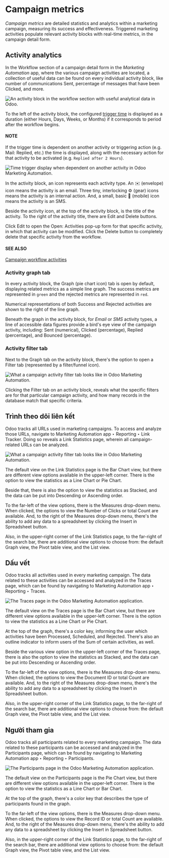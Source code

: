 # Campaign metrics

*Campaign metrics* are detailed statistics and analytics within a marketing campaign, measuring its
success and effectiveness. Triggered marketing activities populate relevant activity blocks with
real-time metrics, in the campaign detail form.

## Activity analytics

In the Workflow section of a campaign detail form in the *Marketing Automation* app,
where the various campaign activities are located, a collection of useful data can be found on every
individual activity block, like number of communications Sent, percentage of messages
that have been Clicked, and more.

![An activity block in the workflow section with useful analytical data in Odoo.](understanding_metrics/activity-analytics-block-sample.png)

To the left of the activity block, the configured [trigger time](workflow_activities.md) is
displayed as a duration (either Hours, Days, Weeks, or
Months) if it corresponds to period after the workflow begins.

#### NOTE
If the trigger time is dependent on another activity or triggering action (e.g. Mail:
Replied, etc.) the time is displayed, along with the necessary action for that activity to be
activated (e.g. `Replied after 2 Hours`).

![Time trigger display when dependent on another activity in Odoo Marketing Automation.](understanding_metrics/replied-after-activity-time-trigger.png)

In the activity block, an icon represents each activity type. An ✉️ (envelope) icon
means the activity is an email. Three tiny, interlocking ⚙️ (gear) icons means the
activity is an internal action. And, a small, basic 📱 (mobile) icon means the activity
is an SMS.

Beside the activity icon, at the top of the activity block, is the title of the activity. To the
right of the activity title, there are Edit and Delete buttons.

Click Edit to open the Open: Activities pop-up form for that specific
activity, in which that activity can be modified. Click the Delete button to completely
delete that specific activity from the workflow.

#### SEE ALSO
[Campaign workflow activities](workflow_activities.md)

### Activity graph tab

In every activity block, the Graph (pie chart icon) tab is open by default, displaying
related metrics as a simple line graph. The success metrics are represented in `green` and the
rejected metrics are represented in `red`.

Numerical representations of both Success and Rejected activities are shown
to the right of the line graph.

Beneath the graph in the activity block, for *Email* or *SMS* activity types, a line of accessible
data figures provide a bird's eye view of the campaign activity, including: Sent
(numerical), Clicked (percentage), Replied (percentage), and
Bounced (percentage).

### Activity filter tab

Next to the Graph tab on the activity block, there's the option to open a
Filter tab (represented by a filter/funnel icon).

![What a campaign activity filter tab looks like in Odoo Marketing Automation.](understanding_metrics/activity-filter-tab.png)

Clicking the Filter tab on an activity block, reveals what the specific filters are for
that particular campaign activity, and how many records in the database match that specific
criteria.

## Trình theo dõi liên kết

Odoo tracks all URLs used in marketing campaigns. To access and analyze those URLs, navigate to
Marketing Automation app ‣ Reporting ‣ Link Tracker. Doing so reveals a
Link Statistics page, wherein all campaign-related URLs can be analyzed.

![What a campaign activity filter tab looks like in Odoo Marketing Automation.](understanding_metrics/campaign-link-tracker.png)

The default view on the Link Statistics page is the Bar Chart view, but
there are different view options available in the upper-left corner. There is the option to view the
statistics as a Line Chart or Pie Chart.

Beside that, there is also the option to view the statistics as Stacked, and the data
can be put into Descending or Ascending order.

To the far-left of the view options, there is the Measures drop-down menu. When clicked,
the options to view the Number of Clicks or total Count are available. And,
to the right of the Measures drop-down menu, there's the ability to add any data to a
spreadsheet by clicking the Insert in Spreadsheet button.

Also, in the upper-right corner of the Link Statistics page, to the far-right of the
search bar, there are additional view options to choose from: the default Graph view,
the Pivot table view, and the List view.

## Dấu vết

Odoo tracks all activities used in every marketing campaign. The data related to these activities
can be accessed and analyzed in the Traces page, which can be found by navigating to
Marketing Automation app ‣ Reporting ‣ Traces.

![The Traces page in the Odoo Marketing Automation application.](understanding_metrics/traces-page-marketing-automation.png)

The default view on the Traces page is the Bar Chart view, but there are
different view options available in the upper-left corner. There is the option to view the
statistics as a Line Chart or Pie Chart.

At the top of the graph, there's a color key, informing the user which activities have been
Processed, Scheduled, and Rejected. There's also an outline
indicator to inform users of the Sum of certain activities, as well.

Beside the various view option in the upper-left corner of the Traces page, there is
also the option to view the statistics as Stacked, and the data can be put into
Descending or Ascending order.

To the far-left of the view options, there is the Measures drop-down menu. When clicked,
the options to view the Document ID or total Count are available. And, to
the right of the Measures drop-down menu, there's the ability to add any data to a
spreadsheet by clicking the Insert in Spreadsheet button.

Also, in the upper-right corner of the Link Statistics page, to the far-right of the
search bar, there are additional view options to choose from: the default Graph view,
the Pivot table view, and the List view.

## Người tham gia

Odoo tracks all participants related to every marketing campaign. The data related to these
participants can be accessed and analyzed in the Participants page, which can be found
by navigating to Marketing Automation app ‣ Reporting ‣ Participants.

![The Participants page in the Odoo Marketing Automation application.](understanding_metrics/participants-page-marketing-automation.png)

The default view on the Participants page is the Pie Chart view, but there
are different view options available in the upper-left corner. There is the option to view the
statistics as a Line Chart or Bar Chart.

At the top of the graph, there's a color key that describes the type of participants found in the
graph.

To the far-left of the view options, there is the Measures drop-down menu. When clicked,
the options to view the Record ID or total Count are available. And, to the
right of the Measures drop-down menu, there's the ability to add any data to a
spreadsheet by clicking the Insert in Spreadsheet button.

Also, in the upper-right corner of the Link Statistics page, to the far-right of the
search bar, there are additional view options to choose from: the default Graph view,
the Pivot table view, and the List view.
